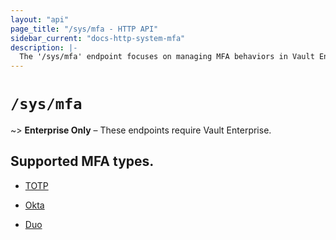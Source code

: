 ```yaml
---
layout: "api"
page_title: "/sys/mfa - HTTP API"
sidebar_current: "docs-http-system-mfa"
description: |-
  The '/sys/mfa' endpoint focuses on managing MFA behaviors in Vault Enterprise MFA.
---
```


# `/sys/mfa`

~> **Enterprise Only** – These endpoints require Vault Enterprise.

## Supported MFA types.

- [TOTP](/api/system/mfa-totp.html)

- [Okta](/api/system/mfa-okta.html)

- [Duo](/api/system/mfa-duo.html)
